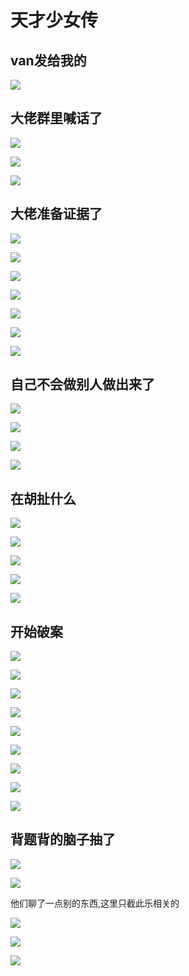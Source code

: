# 天才少女传

## van发给我的

![](/others/天才少女传/1.png)

## 大佬群里喊话了

![](/others/天才少女传/2.png)

![](/others/天才少女传/2-1.png)

![](/others/天才少女传/3.png)

## 大佬准备证据了

![](/others/天才少女传/4.png)

![](/others/天才少女传/5.png)

![](/others/天才少女传/6.png)

![](/others/天才少女传/7.png)

![](/others/天才少女传/8.png)

![](/others/天才少女传/9.png)

![](/others/天才少女传/10.png)

## 自己不会做别人做出来了

![](/others/天才少女传/11.png)

![](/others/天才少女传/11-1.png)

![](/others/天才少女传/11-2.png)

![](/others/天才少女传/12.png)

## 在胡扯什么

![](/others/天才少女传/13.png)

![](/others/天才少女传/14.png)

![](/others/天才少女传/15.png)

![](/others/天才少女传/15-1.png)

![](/others/天才少女传/16.png)

## 开始破案

![](/others/天才少女传/17.png)

![](/others/天才少女传/18.png)

![](/others/天才少女传/19.png)

![](/others/天才少女传/20.png)

![](/others/天才少女传/21.png)

![](/others/天才少女传/22.png)

![](/others/天才少女传/23.png)

![](/others/天才少女传/24.png)

![](/others/天才少女传/25.png)

## 背题背的脑子抽了

![](/others/天才少女传/26.png)

![](/others/天才少女传/27.png)

他们聊了一点别的东西,这里只截此乐相关的

![](/others/天才少女传/28.png)

![](/others/天才少女传/29.png)

![](/others/天才少女传/30.png)